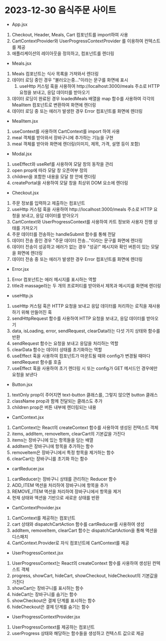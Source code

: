 # 2023-12-30 음식주문 사이트

- App.jsx
1. Checkout, Header, Meals, Cart 컴포넌트를 import하여 사용
2. CartContextProvider와 UserProgressContextProvider 를 이용하여 컨텍스트를 제공
3. 애플리케이션의 레이아웃을 정의하고, 컴포넌트를 렌더링

- Meals.jsx
1. Meals 컴포넌트는 식사 목록을 가져와서 렌더링
2. 데이터 로딩 중인 경우 "불러오는중..."이라는 문구를 화면에 표시
    1. useHttp 커스텀 훅을 사용하여 http://localhost:3000/meals 주소로 HTTP 요청을 보내고, 응답 데이터를 받아오기
3. 데이터 로딩이 완료된 경우 loadedMeals 배열을 map 함수를 사용하여 각각의 MealItem 컴포넌트로 변환하여 화면에 렌더링
4. 데이터 로딩 중 또는 에러가 발생한 경우 Error 컴포넌트를 화면에 렌더링

- MealItem.jsx
1. useContext를 사용하여 CartContext를 import 하여 사용
2. meal 객체를 받아와서 장바구니에 추가하는 기능을 구현
3. meal 객체를 받아와 화면에 렌더링(이미지, 제목, 가격, 설명 등이 포함)

- Modal.jsx
1. useEffect와 useRef를 사용하여 모달 창의 동작을 관리
2. open prop에 따라 모달 창 오픈여부 정의
3. children을 포함한 내용을 모달 창 안에 렌더링
4. createPortal을 사용하여 모달 창을 최상위 DOM 요소에 렌더링

- Checkout.jsx
1. 주문 정보를 입력하고 제출하는 컴포넌트
2. useHttp 커스텀 훅을 사용하여 http://localhost:3000/meals 주소로 HTTP 요청을 보내고, 응답 데이터를 받아오기
3. CartContext와 UserProgressContext를 사용하여 카트 정보와 사용자 진행 상태를 가져오기
4. 주문 데이터를 전송하는 handleSubmit 함수를 통해 전달
5. 데이터 전송 중인 경우 "주문 데이터 전송..."이라는 문구를 화면에 렌더링
6. 데이터 전송이 성공하고 에러가 없는 경우 "성공!" 메시지와 확인 버튼이 있는 모달을 화면에 렌더링
7. 데이터 전송 중 또는 에러가 발생한 경우 Error 컴포넌트를 화면에 렌더링
- Error.jsx
1. Error 컴포넌트는 에러 메시지를 표시하는 역할
2. title과 massage라는 두 개의 프로퍼티를 받아와서 제목과 메시지를 화면에 렌더링

- useHttp.js
1. useHttp 커스텀 훅은 HTTP 요청을 보내고 응답 데이터를 처리하는 로직을 재사용하기 위해 만들어진 훅
2. sendHttpRequest 함수를 사용하여 HTTP 요청을 보내고, 응답 데이터를 받아오기
3. data, isLoading, error, sendRequest, clearData라는 다섯 가지 상태와 함수를 반환
4. sendRequest 함수는 요청을 보내고 응답을 처리하는 역할
5. clearData 함수는 데이터 상태를 초기화하는 역할
6. useEffect 훅을 사용하여 컴포넌트가 마운트될 때와 config가 변경될 때마다 sendRequest 함수를 호출
7. useEffect 훅을 사용하여 초기 렌더링 시 또는 config가 GET 메서드인 경우에만 요청을 보낸다

- Button.jsx
1. textOnly prop이 주어지면 text-button 클래스를, 그렇지 않으면 button 클래스
2. className prop과 함께 전달되는 클래스도 추가
3. children prop은 버튼 내부에 렌더링되는 내용

- CartContext.jsx
1. CartContext는 React의 createContext 함수를 사용하여 생성된 컨텍스트 객체
2. items, addItem, removeItem, clearCart의 기본값을 가진다
3. items는 장바구니에 있는 항목들을 담는 배열
4. addItem은 장바구니에 항목을 추가하는 함수
5. removeItem은 장바구니에서 특정 항목을 제거하는 함수
6. clearCart는 장바구니를 초기화 하는 함수

- cartReducer.jsx
1. cartReducer는 장바구니 상태를 관리하는 Reducer 함수
2. ADD_ITEM 액션을 처리하여 장바구니에 항목을 추가
3. REMOVE_ITEM 액션을 처리하여 장바구니에서 항목을 제거
4. 현재 상태와 액션을 기반으로 새로운 상태를 반환

- CartContextProvider.jsx
1. CartContext를 제공하는 컴포넌트
2. cart 상태와 dispatchCartAction 함수를 cartReducer를 사용하여 생성
3. addItem, removeItem, clearCart 함수는 dispatchCartAction을 통해 액션을 디스패치
4. CartContext.Provider로 자식 컴포넌트에 CartContext를 제공

- UserProgressContext.jsx
1. UserProgressContext는 React의 createContext 함수를 사용하여 생성된 컨텍스트 객체
2. progress, showCart, hideCart, showCheckout, hideCheckout의 기본값을 가진다
3. showCart는 장바구니를 표시하는 함수
4. hideCart는 장바구니를 숨기는 함수
5. showCheckout은 결제 단계를 표시하는 함수
6. hideCheckout은 결제 단계를 숨기는 함수

- UserProgressContextProvider.jsx
1. UserProgressContext를 제공하는 컴포넌트
2. userProgress 상태와 해당하는 함수들을 생성하고 컨텍스트 값으로 제공
